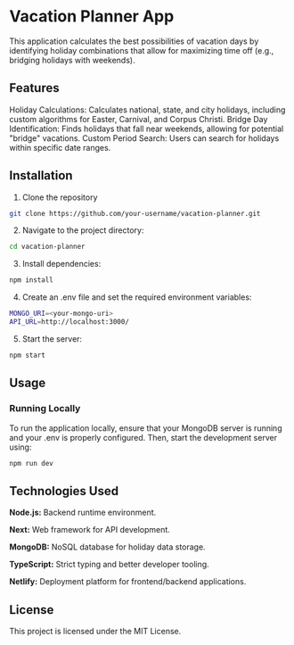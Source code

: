 # Vacation Planner App
This application calculates the best possibilities of vacation days by identifying holiday combinations that allow for maximizing time off (e.g., bridging holidays with weekends).

## Features
Holiday Calculations: Calculates national, state, and city holidays, including custom algorithms for Easter, Carnival, and Corpus Christi.
Bridge Day Identification: Finds holidays that fall near weekends, allowing for potential "bridge" vacations.
Custom Period Search: Users can search for holidays within specific date ranges.

## Installation
1. Clone the repository
``` bash
git clone https://github.com/your-username/vacation-planner.git
```
2. Navigate to the project directory:
``` bash
cd vacation-planner
```
3. Install dependencies:
``` bash
npm install
```
4. Create an .env file and set the required environment variables:

``` bash
MONGO_URI=<your-mongo-uri>
API_URL=http://localhost:3000/
```
5. Start the server:
``` bash
npm start
```
## Usage
### Running Locally
To run the application locally, ensure that your MongoDB server is running and your .env is properly configured. Then, start the development server using:

``` bash
npm run dev
```
## Technologies Used
**Node.js:** Backend runtime environment.

**Next:** Web framework for API development.

**MongoDB:** NoSQL database for holiday data storage.

**TypeScript:** Strict typing and better developer tooling.

**Netlify:** Deployment platform for frontend/backend applications.


## License
This project is licensed under the MIT License.
